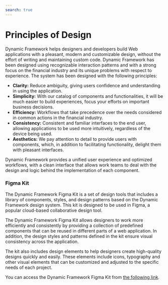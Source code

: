 ```yaml
---
search: true
---
```


# Principles of Design

Dynamic Framework helps designers and developers build Web applications with a pleasant, modern and customizable design, without the effort of writing and maintaining custom code. Dynamic Framework has been designed using recognizable interaction patterns and with a strong focus on the financial industry and its unique problems with respect to experience. The system has been designed with the following principles:
- **Clarity:** Reduce ambiguity, giving users confidence and understanding in using the application.
- **Simplicity:** With our catalog of components and functionalities, it will be much easier to build experiences, focus your efforts on important business decisions.
- **Efficiency:** Workflows that take precedence over the needs considered in common actions in the financial industry.
- **Consistency:** Consistent and familiar interfaces to the end user, allowing applications to be used more intuitively, regardless of the device being used.
- **Aesthetics:** We pay attention to detail to provide users with components, which, in addition to facilitating functionality, delight them with pleasant interfaces.

Dynamic Framework provides a unified user experience and optimized workflows, with a clean interface that allows work teams to deal with the design and logic behind the implementation of each component.


### Figma Kit
The Dynamic Framework Figma Kit is a set of design tools that includes a library of components, styles, and design patterns based on the Dynamic Framework design system. This kit is designed to be used in Figma, a popular cloud-based collaborative design tool.

The Dynamic Framework Figma Kit allows designers to work more efficiently and consistently by providing a collection of predefined components that can be reused in different parts of a web application. In addition, the design styles and patterns defined in the kit ensure visual consistency across the application.

The kit also includes design elements to help designers create high-quality designs quickly and easily. These elements include icons, typography and other visual elements that can be customized and adjusted to the specific needs of each project.

You can access the Dynamic Framework Figma Kit from [the following link](https://www.figma.com/community/file/1274095451173638903).
